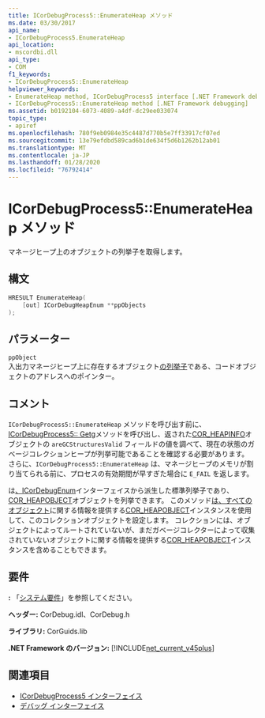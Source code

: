 ```yaml
---
title: ICorDebugProcess5::EnumerateHeap メソッド
ms.date: 03/30/2017
api_name:
- ICorDebugProcess5.EnumerateHeap
api_location:
- mscordbi.dll
api_type:
- COM
f1_keywords:
- ICorDebugProcess5::EnumerateHeap
helpviewer_keywords:
- EnumerateHeap method, ICorDebugProcess5 interface [.NET Framework debugging]
- ICorDebugProcess5::EnumerateHeap method [.NET Framework debugging]
ms.assetid: b0192104-6073-4089-a4df-dc29ee033074
topic_type:
- apiref
ms.openlocfilehash: 780f9eb0984e35c4487d770b5e7ff33917cf07ed
ms.sourcegitcommit: 13e79efdbd589cad6b1de634f5d6b1262b12ab01
ms.translationtype: MT
ms.contentlocale: ja-JP
ms.lasthandoff: 01/28/2020
ms.locfileid: "76792414"
---
```

# <a name="icordebugprocess5enumerateheap-method"></a>ICorDebugProcess5::EnumerateHeap メソッド
マネージヒープ上のオブジェクトの列挙子を取得します。  
  
## <a name="syntax"></a>構文  
  
```cpp  
HRESULT EnumerateHeap(  
    [out] ICorDebugHeapEnum **ppObjects  
);  
```  
  
## <a name="parameters"></a>パラメーター  
 `ppObject`  
 入出力マネージヒープ上に存在するオブジェクト[の列挙子](icordebugheapenum-interface.md)である、コードオブジェクトのアドレスへのポインター。  
  
## <a name="remarks"></a>コメント  
 `ICorDebugProcess5::EnumerateHeap` メソッドを呼び出す前に、 [ICorDebugProcess5:: Getg](icordebugprocess5-getgcheapinformation-method.md)メソッドを呼び出し、返された[COR_HEAPINFO](cor-heapinfo-structure.md)オブジェクトの `areGCStructuresValid` フィールドの値を調べて、現在の状態のガベージコレクションヒープが列挙可能であることを確認する必要があります。 さらに、`ICorDebugProcess5::EnumerateHeap` は、マネージヒープのメモリが割り当てられる前に、プロセスの有効期間が早すぎた場合に `E_FAIL` を返します。  
  
 は[、ICorDebugEnum](icordebugheapenum-interface.md)インターフェイスから派生した標準列挙子であり、 [COR_HEAPOBJECT](cor-heapobject-structure.md)オブジェクトを列挙できます。 このメソッド[は、すべてのオブジェクト](icordebugheapenum-interface.md)に関する情報を提供する[COR_HEAPOBJECT](cor-heapobject-structure.md)インスタンスを使用して、このコレクションオブジェクトを設定します。 コレクションには、オブジェクトによってルートされていないが、まだガベージコレクターによって収集されていないオブジェクトに関する情報を提供する[COR_HEAPOBJECT](cor-heapobject-structure.md)インスタンスを含めることもできます。  
  
## <a name="requirements"></a>要件  
 **:** 「[システム要件](../../../../docs/framework/get-started/system-requirements.md)」を参照してください。  
  
 **ヘッダー:** CorDebug.idl、CorDebug.h  
  
 **ライブラリ:** CorGuids.lib  
  
 **.NET Framework のバージョン:** [!INCLUDE[net_current_v45plus](../../../../includes/net-current-v45plus-md.md)]  
  
## <a name="see-also"></a>関連項目

- [ICorDebugProcess5 インターフェイス](icordebugprocess5-interface.md)
- [デバッグ インターフェイス](debugging-interfaces.md)

